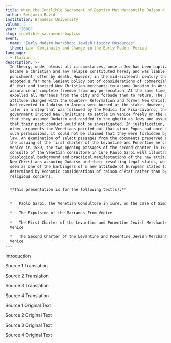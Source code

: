 ```yaml
---
title: When the Indelible Sacrament of Baptism Met Mercantile Raison d'Etat
author: Benjamin Ravid
institution: Brandeis University
volume: 5
year: "2008"
slug: indelible-sacrament-baptism
event:
  name: "Early Modern Workshop: Jewish History Resources"
  theme: Law--Continuity and Change in the Early Modern Period
language:
  - Italian
description: >-
  In theory, under almost all circumstances, once a Jew had been baptized, s/he
  became a Christian and any relapse constituted heresy and was liable to severe
  punishment, often by death. However, in the mid-sixteenth century the Papacy
  adopted a far more lenient policy out of considerations of commercial raison
  d' état and invited New Christian merchants to assume Judaism in Ancona with
  assurance of complete freedom from any persecution. At the same time, Venice
  expelled all Marranos from the city and forbade them to return. The papal
  attitude changed with the Counter- Reformation and former New Christians who
  had reverted to Judaism in Ancona were burned at the stake. However, slightly
  later in a step that was followed by the Medici for Pisa-Livorno, the Venetian
  government invited New Christians to settle in Venice freely on the condition
  that they assumed Judaism and resided in the ghetto as Jews and assured them
  that their past conduct would not be investigated. In justification, among
  other arguments the Venetians pointed out that since Popes had once granted
  such permissions, it could not be claimed that they were forbidden by canon
  law. An examination of select passages from the documents preserved regarding
  the issuing of the first charter of the Levantine and Ponentine merchants in
  Venice in 1589, the two opening passages of the second charter in 1598, and a
  consulto of the Venetian consultore in iure Paolo Sarpi will illustrate the
  ideological background and practical manifestations of the new attitude toward
  New Christians assuming Judaism and their resulting legal status, which can be
  seen as one of the harbingers of a new attitude of European states toward Jews
  determined by economic considerations of raison d’état rather than by
  religious concerns.


  **This presentation is for the following text(s):**


  *   Paolo Sarpi, the Venetian Consultore in Iure, on the case of Simon Gomez
      
  *   The Expulsion of the Marranos From Venice
      
  *   The First Charter of the Levantine and Ponentine Jewish Merchants of
  Venice
      
  *   The Second Charter of the Levantine and Ponentine Jewish Merchants of
  Venice
---
```

Introduction

Source 1 Translation

Source 2 Translation

Source 3 Translation

Source 4 Translation

Source 1 Original Text

Source 2 Original Text

Source 3 Original Text

Source 4 Original Text